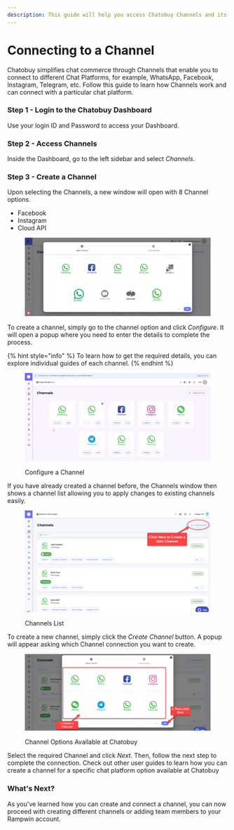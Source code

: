 ```yaml
---
description: This guide will help you access Chatobuy Channels and its options.
---
```


# Connecting to a Channel

Chatobuy simplifies chat commerce through Channels that enable you to connect to different Chat Platforms, for example, WhatsApp, Facebook, Instagram, Telegram, etc. Follow this guide to learn how Channels work and can connect with a particular chat platform.

### Step 1 - Login to the Chatobuy Dashboard

Use your login ID and Password to access your Dashboard.

### Step 2 - Access Channels

Inside the Dashboard, go to the left sidebar and select _Channels_.

### Step 3 - Create a Channel

Upon selecting the Channels, a new window will open with 8 Channel options.

* Facebook
* Instagram
* Cloud API

<figure><img src=".gitbook/assets/Channel Screen.png" alt=""><figcaption></figcaption></figure>

To create a channel, simply go to the channel option and click _Configure_. It will open a popup where you need to enter the details to complete the process.

{% hint style="info" %}
To learn how to get the required details, you can explore individual guides of each channel.
{% endhint %}

<figure><img src=".gitbook/assets/Creating a channel at RUM Work using Configure option.gif" alt=""><figcaption><p>Configure a Channel</p></figcaption></figure>

If you have already created a channel before, the Channels window then shows a channel list allowing you to apply changes to existing channels easily.

<figure><img src=".gitbook/assets/Creating a New Channel.png" alt=""><figcaption><p>Channels List</p></figcaption></figure>

To create a new channel, simply click the _Create Channel_ button. A popup will appear asking which Channel connection you want to create.

<figure><img src=".gitbook/assets/Selecting a Channel, then Proceeding the Step.png" alt=""><figcaption><p>Channel Options Available at Chatobuy</p></figcaption></figure>

Select the required Channel and click _Next_. Then, follow the next step to complete the connection. Check out other user guides to learn how you can create a channel for a specific chat platform option available at Chatobuy&#x20;

### What's Next?

As you've learned how you can create and connect a channel, you can now proceed with creating different channels or adding team members to your Rampwin account.
